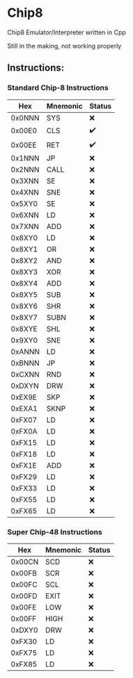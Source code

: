 # Chip8
Chip8 Emulator/Interpreter written in Cpp

Still in the making, not working properly


## Instructions:

### Standard Chip-8 Instructions
 Hex | Mnemonic | Status  
 --- | --- | ---
 0x0NNN | SYS  | :x:               
 0x00E0 | CLS  | :heavy_check_mark:
 0x00EE | RET  | :heavy_check_mark: 
 0x1NNN | JP   | :x:
 0x2NNN | CALL | :x:
 0x3XNN | SE   | :x:
 0x4XNN | SNE  | :x:
 0x5XY0 | SE   | :x:
 0x6XNN | LD   | :x:
 0x7XNN | ADD  | :x:
 0x8XY0 | LD   | :x:
 0x8XY1 | OR   | :x:
 0x8XY2 | AND  | :x:
 0x8XY3 | XOR  | :x:
 0x8XY4 | ADD  | :x:
 0x8XY5 | SUB  | :x:
 0x8XY6 | SHR  | :x:
 0x8XY7 | SUBN | :x:
 0x8XYE | SHL  | :x:
 0x9XY0 | SNE  | :x:
 0xANNN | LD   | :x:
 0xBNNN | JP   | :x:
 0xCXNN | RND  | :x:
 0xDXYN | DRW  | :x:
 0xEX9E | SKP  | :x:
 0xEXA1 | SKNP | :x:
 0xFX07 | LD   | :x:
 0xFX0A | LD   | :x:
 0xFX15 | LD   | :x:
 0xFX18 | LD   | :x:
 0xFX1E | ADD  | :x:
 0xFX29 | LD   | :x:
 0xFX33 | LD   | :x:
 0xFX55 | LD   | :x:
 0xFX65 | LD   | :x:

### Super Chip-48 Instructions
   Hex  | Mnemonic | Status  
 ---    | ---  | ---
 0x00CN | SCD  | :x:
 0x00FB | SCR  | :x:
 0x00FC | SCL  | :x:
 0x00FD | EXIT | :x:
 0x00FE | LOW  | :x:
 0x00FF | HIGH | :x:
 0xDXY0 | DRW  | :x:
 0xFX30 | LD   | :x:
 0xFX75 | LD   | :x:
 0xFX85 | LD   | :x:
